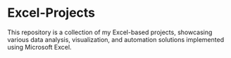 # Excel-Projects
This repository is a collection of my Excel-based projects, showcasing various data analysis, visualization, and automation solutions implemented using Microsoft Excel. 
